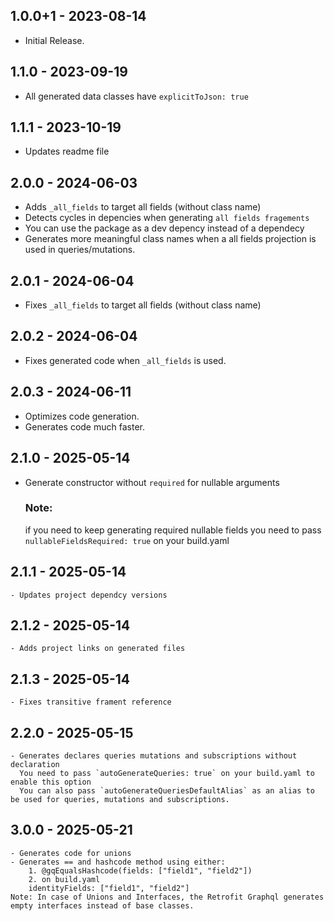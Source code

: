 ## 1.0.0+1 - 2023-08-14

- Initial Release.

## 1.1.0 - 2023-09-19

- All generated data classes have `explicitToJson: true`

## 1.1.1 - 2023-10-19

- Updates readme file

## 2.0.0 - 2024-06-03

 - Adds `_all_fields` to target all fields (without class name)
 - Detects cycles in depencies when generating `all fields fragements`
 - You can use the package as a dev depency instead of a dependecy
 - Generates more meaningful class names when a all fields projection is used in queries/mutations.

 ## 2.0.1 - 2024-06-04
  - Fixes `_all_fields` to target all fields (without class name)

 ## 2.0.2 - 2024-06-04
  - Fixes generated code when `_all_fields` is used.

 ## 2.0.3 - 2024-06-11
  - Optimizes code generation.
  - Generates code much faster.

 ## 2.1.0 - 2025-05-14
  - Generate constructor without `required` for nullable arguments
    ### Note:
    if you need to keep generating required nullable fields you need to pass `nullableFieldsRequired: true` on your build.yaml

## 2.1.1 - 2025-05-14
    - Updates project dependcy versions
## 2.1.2 - 2025-05-14
    - Adds project links on generated files
## 2.1.3 - 2025-05-14
    - Fixes transitive frament reference
## 2.2.0 - 2025-05-15
    - Generates declares queries mutations and subscriptions without declaration
      You need to pass `autoGenerateQueries: true` on your build.yaml to enable this option
      You can also pass `autoGenerateQueriesDefaultAlias` as an alias to be used for queries, mutations and subscriptions.

## 3.0.0 - 2025-05-21
    - Generates code for unions
    - Generates == and hashcode method using either:
        1. @gqEqualsHashcode(fields: ["field1", "field2"])
        2. on build.yaml 
        identityFields: ["field1", "field2"]
    Note: In case of Unions and Interfaces, the Retrofit Graphql generates empty interfaces instead of base classes.  